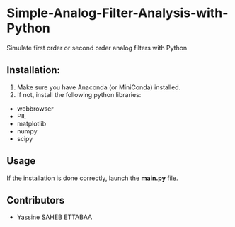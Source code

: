 # Simple-Analog-Filter-Analysis-with-Python
Simulate first order or second order analog filters with Python

## Installation:
1. Make sure you have Anaconda (or MiniConda) installed. 
1. If not, install the following python libraries:
  * webbrowser
  * PIL
  * matplotlib
  * numpy
  * scipy

## Usage
If the installation is done correctly, launch the **main.py** file.

## Contributors
* Yassine SAHEB ETTABAA
